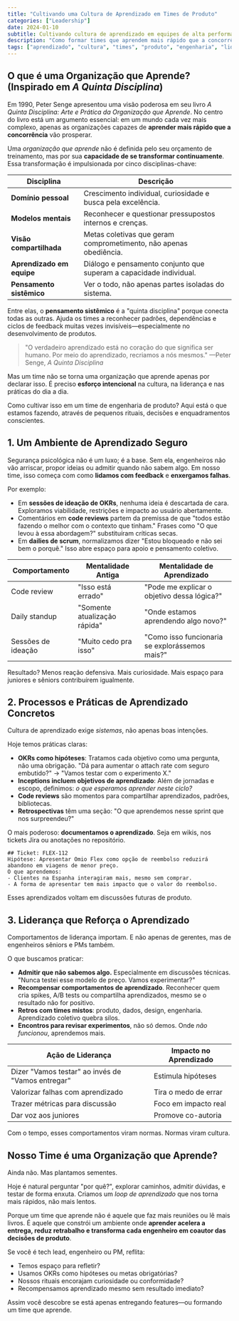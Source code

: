 ```yaml
---
title: "Cultivando uma Cultura de Aprendizado em Times de Produto"
categories: ["Leadership"]
date: 2024-01-10
subtitle: Cultivando cultura de aprendizado em equipes de alta performance
description: "Como formar times que aprendem mais rápido que a concorrência através de práticas concretas, liderança que reforça o aprendizado e ambientes seguros para experimentação."
tags: ["aprendizado", "cultura", "times", "produto", "engenharia", "liderança"]
---
```


## O que é uma Organização que Aprende? (Inspirado em _A Quinta Disciplina_)

Em 1990, Peter Senge apresentou uma visão poderosa em seu livro _A Quinta Disciplina: Arte e Prática da Organização que Aprende_. No centro do livro está um argumento essencial: em um mundo cada vez mais complexo, apenas as organizações capazes de **aprender mais rápido que a concorrência** vão prosperar.

Uma _organização que aprende_ não é definida pelo seu orçamento de treinamento, mas por sua **capacidade de se transformar continuamente**. Essa transformação é impulsionada por cinco disciplinas-chave:

| Disciplina                | Descrição                                                          |
| ------------------------- | ------------------------------------------------------------------ |
| **Domínio pessoal**       | Crescimento individual, curiosidade e busca pela excelência.       |
| **Modelos mentais**       | Reconhecer e questionar pressupostos internos e crenças.           |
| **Visão compartilhada**   | Metas coletivas que geram comprometimento, não apenas obediência.  |
| **Aprendizado em equipe** | Diálogo e pensamento conjunto que superam a capacidade individual. |
| **Pensamento sistêmico**  | Ver o todo, não apenas partes isoladas do sistema.                 |

Entre elas, o **pensamento sistêmico** é a "quinta disciplina" porque conecta todas as outras. Ajuda os times a reconhecer padrões, dependências e ciclos de feedback muitas vezes invisíveis—especialmente no desenvolvimento de produtos.

> "O verdadeiro aprendizado está no coração do que significa ser humano. Por meio do aprendizado, recriamos a nós mesmos."
> —Peter Senge, _A Quinta Disciplina_

Mas um time não se torna uma organização que aprende apenas por declarar isso. É preciso **esforço intencional** na cultura, na liderança e nas práticas do dia a dia.

Como cultivar isso em um time de engenharia de produto? Aqui está o que estamos fazendo, através de pequenos rituais, decisões e enquadramentos conscientes.

## 1. Um Ambiente de Aprendizado Seguro

Segurança psicológica não é um luxo; é a base. Sem ela, engenheiros não vão arriscar, propor ideias ou admitir quando não sabem algo. Em nosso time, isso começa com como **lidamos com feedback** e **enxergamos falhas**.

Por exemplo:

- Em **sessões de ideação de OKRs**, nenhuma ideia é descartada de cara. Exploramos viabilidade, restrições e impacto ao usuário abertamente.
- Comentários em **code reviews** partem da premissa de que "todos estão fazendo o melhor com o contexto que tinham." Frases como "O que levou à essa abordagem?" substituíram críticas secas.
- Em **dailies de scrum**, normalizamos dizer "Estou bloqueado e não sei bem o porquê." Isso abre espaço para apoio e pensamento coletivo.

| Comportamento      | Mentalidade Antiga           | Mentalidade de Aprendizado                     |
| ------------------ | ---------------------------- | ---------------------------------------------- |
| Code review        | "Isso está errado"           | "Pode me explicar o objetivo dessa lógica?"    |
| Daily standup      | "Somente atualização rápida" | "Onde estamos aprendendo algo novo?"           |
| Sessões de ideação | "Muito cedo pra isso"        | "Como isso funcionaria se explorássemos mais?" |

Resultado? Menos reação defensiva. Mais curiosidade. Mais espaço para juniores e sêniors contribuírem igualmente.

## 2. Processos e Práticas de Aprendizado Concretos

Cultura de aprendizado exige _sistemas_, não apenas boas intenções.

Hoje temos práticas claras:

- **OKRs como hipóteses**: Tratamos cada objetivo como uma pergunta, não uma obrigação. "Dá para aumentar o attach rate com seguro embutido?" → "Vamos testar com o experimento X."
- **Inceptions incluem objetivos de aprendizado**: Além de jornadas e escopo, definimos: _o que esperamos aprender neste ciclo?_
- **Code reviews** são momentos para compartilhar aprendizados, padrões, bibliotecas.
- **Retrospectivas** têm uma seção: "O que aprendemos nesse sprint que nos surpreendeu?"

O mais poderoso: **documentamos o aprendizado**. Seja em wikis, nos tickets Jira ou anotações no repositório.

```
## Ticket: FLEX-112
Hipótese: Apresentar Omio Flex como opção de reembolso reduzirá abandono em viagens de menor preço.
O que aprendemos:
- Clientes na Espanha interagiram mais, mesmo sem comprar.
- A forma de apresentar tem mais impacto que o valor do reembolso.
```

Esses aprendizados voltam em discussões futuras de produto.

## 3. Liderança que Reforça o Aprendizado

Comportamentos de liderança importam. E não apenas de gerentes, mas de engenheiros sêniors e PMs também.

O que buscamos praticar:

- **Admitir que não sabemos algo.** Especialmente em discussões técnicas. "Nunca testei esse modelo de preço. Vamos experimentar?"
- **Recompensar comportamentos de aprendizado**. Reconhecer quem cria spikes, A/B tests ou compartilha aprendizados, mesmo se o resultado não for positivo.
- **Retros com times mistos**: produto, dados, design, engenharia. Aprendizado coletivo quebra silos.
- **Encontros para revisar experimentos**, não só demos. Onde _não funcionou_, aprendemos mais.

| Ação de Liderança                                 | Impacto no Aprendizado |
| ------------------------------------------------- | ---------------------- |
| Dizer "Vamos testar" ao invés de "Vamos entregar" | Estimula hipóteses     |
| Valorizar falhas com aprendizado                  | Tira o medo de errar   |
| Trazer métricas para discussão                    | Foco em impacto real   |
| Dar voz aos juniores                              | Promove co-autoria     |

Com o tempo, esses comportamentos viram normas. Normas viram cultura.

## Nosso Time é uma Organização que Aprende?

Ainda não. Mas plantamos sementes.

Hoje é natural perguntar "por quê?", explorar caminhos, admitir dúvidas, e testar de forma enxuta. Criamos um _loop de aprendizado_ que nos torna mais rápidos, não mais lentos.

Porque um time que aprende não é aquele que faz mais reuniões ou lê mais livros. É aquele que constrói um ambiente onde **aprender acelera a entrega, reduz retrabalho e transforma cada engenheiro em coautor das decisões de produto**.

Se você é tech lead, engenheiro ou PM, reflita:

- Temos espaço para refletir?
- Usamos OKRs como hipóteses ou metas obrigatórias?
- Nossos rituais encorajam curiosidade ou conformidade?
- Recompensamos aprendizado mesmo sem resultado imediato?

Assim você descobre se está apenas entregando features—ou formando um time que aprende.
